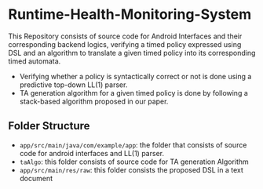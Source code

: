 # Runtime-Health-Monitoring-System

This Repository consists of source code for Android Interfaces and their corresponding backend logics, verifying a timed policy expressed using DSL and an algorithm to translate a given timed policy into its corresponding timed automata.

- Verifying whether a policy is syntactically correct or not is done using a predictive top-down LL(1) parser.
- TA generation algorithm for a given timed policy is done by following a stack-based algorithm proposed in our paper. 

## Folder Structure


- `app/src/main/java/com/example/app`: the folder that consists of source code for android interfaces and LL(1) parser.
- `taAlgo`:  this folder consists of source code for TA generation Algorithm
- `app/src/main/res/raw`: this folder consists the proposed DSL in a text document  






